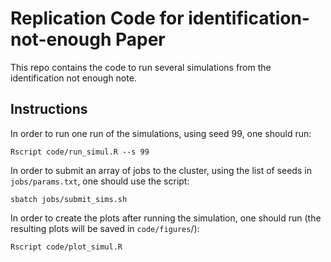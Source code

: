 # Replication Code for identification-not-enough Paper

This repo contains the code to run several simulations from the identification not enough note.

## Instructions

In order to run one run of the simulations, using seed 99, one should run:
```
Rscript code/run_simul.R --s 99
```

In order to submit an array of jobs to the cluster, using the list of seeds in `jobs/params.txt`,
one should use the script:

```
sbatch jobs/submit_sims.sh
```

In order to create the plots after running the simulation, one should run (the resulting plots will be saved
in `code/figures`/):

```
Rscript code/plot_simul.R
```

